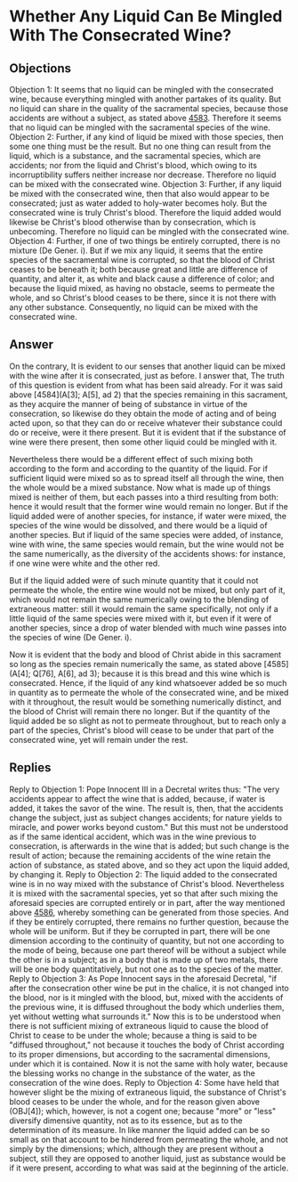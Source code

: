# Whether Any Liquid Can Be Mingled With The Consecrated Wine?
## Objections
Objection 1: It seems that no liquid can be mingled with the consecrated wine, because everything mingled with another partakes of its quality. But no liquid can share in the quality of the sacramental species, because those accidents are without a subject, as stated above [4583](A[1]). Therefore it seems that no liquid can be mingled with the sacramental species of the wine.
Objection 2: Further, if any kind of liquid be mixed with those species, then some one thing must be the result. But no one thing can result from the liquid, which is a substance, and the sacramental species, which are accidents; nor from the liquid and Christ's blood, which owing to its incorruptibility suffers neither increase nor decrease. Therefore no liquid can be mixed with the consecrated wine.
Objection 3: Further, if any liquid be mixed with the consecrated wine, then that also would appear to be consecrated; just as water added to holy-water becomes holy. But the consecrated wine is truly Christ's blood. Therefore the liquid added would likewise be Christ's blood otherwise than by consecration, which is unbecoming. Therefore no liquid can be mingled with the consecrated wine.
Objection 4: Further, if one of two things be entirely corrupted, there is no mixture (De Gener. i). But if we mix any liquid, it seems that the entire species of the sacramental wine is corrupted, so that the blood of Christ ceases to be beneath it; both because great and little are difference of quantity, and alter it, as white and black cause a difference of color; and because the liquid mixed, as having no obstacle, seems to permeate the whole, and so Christ's blood ceases to be there, since it is not there with any other substance. Consequently, no liquid can be mixed with the consecrated wine.
## Answer
On the contrary, It is evident to our senses that another liquid can be mixed with the wine after it is consecrated, just as before.
I answer that, The truth of this question is evident from what has been said already. For it was said above [4584](A[3]; A[5], ad 2) that the species remaining in this sacrament, as they acquire the manner of being of substance in virtue of the consecration, so likewise do they obtain the mode of acting and of being acted upon, so that they can do or receive whatever their substance could do or receive, were it there present. But it is evident that if the substance of wine were there present, then some other liquid could be mingled with it.

Nevertheless there would be a different effect of such mixing both according to the form and according to the quantity of the liquid. For if sufficient liquid were mixed so as to spread itself all through the wine, then the whole would be a mixed substance. Now what is made up of things mixed is neither of them, but each passes into a third resulting from both: hence it would result that the former wine would remain no longer. But if the liquid added were of another species, for instance, if water were mixed, the species of the wine would be dissolved, and there would be a liquid of another species. But if liquid of the same species were added, of instance, wine with wine, the same species would remain, but the wine would not be the same numerically, as the diversity of the accidents shows: for instance, if one wine were white and the other red.

But if the liquid added were of such minute quantity that it could not permeate the whole, the entire wine would not be mixed, but only part of it, which would not remain the same numerically owing to the blending of extraneous matter: still it would remain the same specifically, not only if a little liquid of the same species were mixed with it, but even if it were of another species, since a drop of water blended with much wine passes into the species of wine (De Gener. i).

Now it is evident that the body and blood of Christ abide in this sacrament so long as the species remain numerically the same, as stated above [4585](A[4]; Q[76], A[6], ad 3); because it is this bread and this wine which is consecrated. Hence, if the liquid of any kind whatsoever added be so much in quantity as to permeate the whole of the consecrated wine, and be mixed with it throughout, the result would be something numerically distinct, and the blood of Christ will remain there no longer. But if the quantity of the liquid added be so slight as not to permeate throughout, but to reach only a part of the species, Christ's blood will cease to be under that part of the consecrated wine, yet will remain under the rest.
## Replies
Reply to Objection 1: Pope Innocent III in a Decretal writes thus: "The very accidents appear to affect the wine that is added, because, if water is added, it takes the savor of the wine. The result is, then, that the accidents change the subject, just as subject changes accidents; for nature yields to miracle, and power works beyond custom." But this must not be understood as if the same identical accident, which was in the wine previous to consecration, is afterwards in the wine that is added; but such change is the result of action; because the remaining accidents of the wine retain the action of substance, as stated above, and so they act upon the liquid added, by changing it.
Reply to Objection 2: The liquid added to the consecrated wine is in no way mixed with the substance of Christ's blood. Nevertheless it is mixed with the sacramental species, yet so that after such mixing the aforesaid species are corrupted entirely or in part, after the way mentioned above [4586](A[5]), whereby something can be generated from those species. And if they be entirely corrupted, there remains no further question, because the whole will be uniform. But if they be corrupted in part, there will be one dimension according to the continuity of quantity, but not one according to the mode of being, because one part thereof will be without a subject while the other is in a subject; as in a body that is made up of two metals, there will be one body quantitatively, but not one as to the species of the matter.
Reply to Objection 3: As Pope Innocent says in the aforesaid Decretal, "if after the consecration other wine be put in the chalice, it is not changed into the blood, nor is it mingled with the blood, but, mixed with the accidents of the previous wine, it is diffused throughout the body which underlies them, yet without wetting what surrounds it." Now this is to be understood when there is not sufficient mixing of extraneous liquid to cause the blood of Christ to cease to be under the whole; because a thing is said to be "diffused throughout," not because it touches the body of Christ according to its proper dimensions, but according to the sacramental dimensions, under which it is contained. Now it is not the same with holy water, because the blessing works no change in the substance of the water, as the consecration of the wine does.
Reply to Objection 4: Some have held that however slight be the mixing of extraneous liquid, the substance of Christ's blood ceases to be under the whole, and for the reason given above (OBJ[4]); which, however, is not a cogent one; because "more" or "less" diversify dimensive quantity, not as to its essence, but as to the determination of its measure. In like manner the liquid added can be so small as on that account to be hindered from permeating the whole, and not simply by the dimensions; which, although they are present without a subject, still they are opposed to another liquid, just as substance would be if it were present, according to what was said at the beginning of the article.